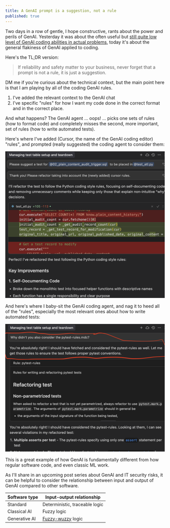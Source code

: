 ```yaml
---
title: A GenAI prompt is a suggestion, not a rule
published: true
---
```


Two days in a row of gentle, I hope constructive, rants about the power and perils of GenAI. Yesterday it was about the often useful but [still quite low level of GenAI coding abilities in actual problems](), today it's about the general flakiness of GenAI applied to coding.

Here's the TL;DR version:

> If reliability and safety matter to your business, never forget that a prompt is not a rule, it is just a suggestion.

DM me if you're curious about the technical context, but the main point here is that I am playing by all of the coding GenAI rules.

1. I've added the relevant context to the GenAI chat
1. I've specific "rules" for how I want my code done in the correct format and in the correct place.

And what happens? The GenAI agent ... oops! ... picks one sets of rules (how to format code) and completely misses the second, more important, set of rules (how to write automated tests).

Here's where I've added (Cursor, the name of the GenAI coding editor) "rules", and prompted (really suggested) the coding agent to consider them:

![Screenshot of chat, asking GenAI coding agent to use "rules"](../assets/2025-08-07-cursor-ignore-1.png)

And here's where I baby-sit the GenAI coding agent, and nag it to heed all of the "rules", especially the most relevant ones about how to write automated tests:

![Screenshot of chat, pointing out GenAI's miss of "rules"](../assets/2025-08-07-cursor-ignore-2.png)

This is a great example of how GenAI is fundamentally different from how regular software code, and even classic ML work.

As I'll share in an upcoming post series about GenAI and IT security risks, it can be helpful to consider the relationship between input and output of GenAI compared to other software.

| Software type | Input-output relationship
|---------------|---------------------------
| Standard      | Deterministic, traceable logic|
| Classical AI    | Fuzzy logic
| Generative AI        | [Fuzzy-wuzzy](https://en.wikipedia.org/wiki/Talk:Fuzzy_Wuzzy) logic

